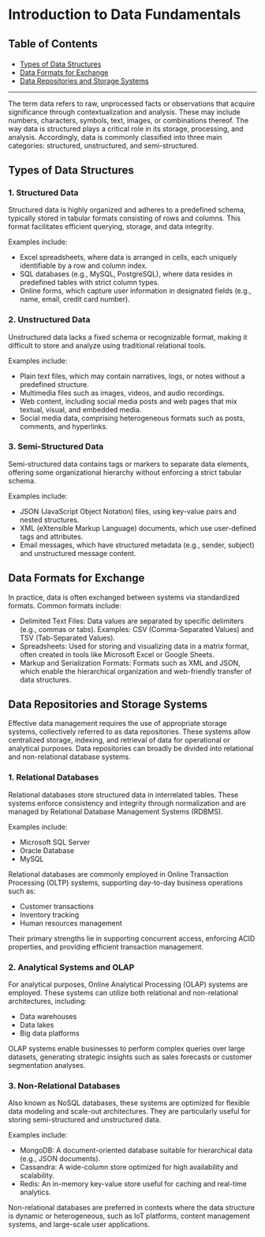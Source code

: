 # Introduction to Data Fundamentals

<h2>Table of Contents</h2>
<div class="alert alert-block alert-info" style="margin-top: 20px">
    <ul>
        <li><a href="#types-of-data-structures">Types of Data Structures</a>
        </li>
        <li><a href="#data-formats-for-exchange">Data Formats for Exchange</a>
        </li>
        <li><a href="#data-repositories-and-storage-systems">Data Repositories and Storage Systems</a>
        </li>
    </ul>
</div>

<hr>

The term data refers to raw, unprocessed facts or observations that acquire significance through contextualization and analysis. These may include numbers, characters, symbols, text, images, or combinations thereof. The way data is structured plays a critical role in its storage, processing, and analysis. Accordingly, data is commonly classified into three main categories: structured, unstructured, and semi-structured.


<h2 id="types-of-data-structures">Types of Data Structures</h2>

### 1. Structured Data

Structured data is highly organized and adheres to a predefined schema, typically stored in tabular formats consisting of rows and columns. This format facilitates efficient querying, storage, and data integrity.

Examples include:
- Excel spreadsheets, where data is arranged in cells, each uniquely identifiable by a row and column index.
- SQL databases (e.g., MySQL, PostgreSQL), where data resides in predefined tables with strict column types.
- Online forms, which capture user information in designated fields (e.g., name, email, credit card number).

### 2. Unstructured Data

Unstructured data lacks a fixed schema or recognizable format, making it difficult to store and analyze using traditional relational tools.

Examples include:
- Plain text files, which may contain narratives, logs, or notes without a predefined structure.
- Multimedia files such as images, videos, and audio recordings.
- Web content, including social media posts and web pages that mix textual, visual, and embedded media.
- Social media data, comprising heterogeneous formats such as posts, comments, and hyperlinks.

### 3. Semi-Structured Data

Semi-structured data contains tags or markers to separate data elements, offering some organizational hierarchy without enforcing a strict tabular schema.

Examples include:
- JSON (JavaScript Object Notation) files, using key-value pairs and nested structures.
- XML (eXtensible Markup Language) documents, which use user-defined tags and attributes.
- Email messages, which have structured metadata (e.g., sender, subject) and unstructured message content.



<h2 id="data-formats-for-exchange">Data Formats for Exchange</h2>

In practice, data is often exchanged between systems via standardized formats. Common formats include:
- Delimited Text Files: Data values are separated by specific delimiters (e.g., commas or tabs). Examples: CSV (Comma-Separated Values) and TSV (Tab-Separated Values).
- Spreadsheets: Used for storing and visualizing data in a matrix format, often created in tools like Microsoft Excel or Google Sheets.
- Markup and Serialization Formats: Formats such as XML and JSON, which enable the hierarchical organization and web-friendly transfer of data structures.


<h2 id="data-repositories-and-storage-systems">Data Repositories and Storage Systems</h2>

Effective data management requires the use of appropriate storage systems, collectively referred to as data repositories. These systems allow centralized storage, indexing, and retrieval of data for operational or analytical purposes. Data repositories can broadly be divided into relational and non-relational database systems.

### 1. Relational Databases

Relational databases store structured data in interrelated tables. These systems enforce consistency and integrity through normalization and are managed by Relational Database Management Systems (RDBMS).

Examples include:
- Microsoft SQL Server
- Oracle Database
- MySQL

Relational databases are commonly employed in Online Transaction Processing (OLTP) systems, supporting day-to-day business operations such as:
- Customer transactions
- Inventory tracking
- Human resources management

Their primary strengths lie in supporting concurrent access, enforcing ACID properties, and providing efficient transaction management.

### 2. Analytical Systems and OLAP

For analytical purposes, Online Analytical Processing (OLAP) systems are employed. These systems can utilize both relational and non-relational architectures, including:
- Data warehouses
- Data lakes
- Big data platforms

OLAP systems enable businesses to perform complex queries over large datasets, generating strategic insights such as sales forecasts or customer segmentation analyses.

### 3. Non-Relational Databases

Also known as NoSQL databases, these systems are optimized for flexible data modeling and scale-out architectures. They are particularly useful for storing semi-structured and unstructured data.

Examples include:
- MongoDB: A document-oriented database suitable for hierarchical data (e.g., JSON documents).
- Cassandra: A wide-column store optimized for high availability and scalability.
- Redis: An in-memory key-value store useful for caching and real-time analytics.

Non-relational databases are preferred in contexts where the data structure is dynamic or heterogeneous, such as IoT platforms, content management systems, and large-scale user applications.
